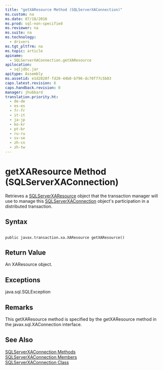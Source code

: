 ```yaml
---
title: "getXAResource Method (SQLServerXAConnection)"
ms.custom: na
ms.date: 07/18/2016
ms.prod: sql-non-specified
ms.reviewer: na
ms.suite: na
ms.technology: 
  - drivers
ms.tgt_pltfrm: na
ms.topic: article
apiname: 
  - SQLServerXAConnection.getXAResource
apilocation: 
  - sqljdbc.jar
apitype: Assembly
ms.assetid: e1d2828f-fd20-44b0-b796-dc70f77c5b03
caps.latest.revision: 6
caps.handback.revision: 0
manager: jhubbard
translation.priority.ht: 
  - de-de
  - es-es
  - fr-fr
  - it-it
  - ja-jp
  - ko-kr
  - pt-br
  - ru-ru
  - sv-se
  - zh-cn
  - zh-tw
---
```

# getXAResource Method (SQLServerXAConnection)
  Retrieves a [SQLServerXAResource](../content/SQLServerXAResource-Class.md) object that the transaction manager will use to manage this [SQLServerXAConnection](../content/SQLServerXAConnection-Class.md) object's participation in a distributed transaction.  
  
## Syntax  
  
```  
  
public javax.transaction.xa.XAResource getXAResource()  
```  
  
## Return Value  
 An XAResource object.  
  
## Exceptions  
 java.sql.SQLException  
  
## Remarks  
 This getXAResource method is specified by the getXAResource method in the javax.sql.XAConnection interface.  
  
## See Also  
 [SQLServerXAConnection Methods](../content/SQLServerXAConnection-Methods.md)   
 [SQLServerXAConnection Members](../content/SQLServerXAConnection-Members.md)   
 [SQLServerXAConnection Class](../content/SQLServerXAConnection-Class.md)  
  
  